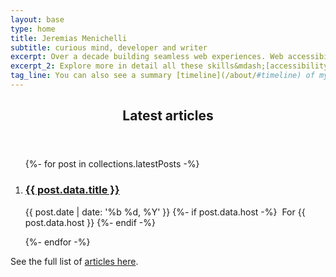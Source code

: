 ```yaml
---
layout: base
type: home
title: Jeremias Menichelli
subtitle: curious mind, developer and writer
excerpt: Over a decade building seamless web experiences. Web accessibility advocate. Technical lead behind award-winning sites. Design system tinkerer. Community and event ambassador.
excerpt_2: Explore more in detail all these skills&mdash;[accessibility](/about/#accessibility), [design systems](/about/#design-systems), [platform and developer experience](/about/#platform-and-developer-experience), [digital experiences and tech leading](/about/#digital-experiences-and-tech-leading) and [community](/about/#community)&mdash;in the [about](/about) page.
tag_line: You can also see a summary [timeline](/about/#timeline) of my past projects.
---
```


<div class="section section__with-divider">
  <header>
      <h2 class="section__title" id="latest-articles">Latest articles</h2>
  </header>
  <ol class="list" role="list" aria-labelledby="latest-articles">
    {%- for post in collections.latestPosts -%}
      <li class="list__item" role="listitem">
        <h3 class="list__title">
          <a class="list__title__link" href="{{ post.url }}">{{ post.data.title }}</a>
        </h3>
        <p class="list__subtitle">
          <time datetime="{{ post.date | date: '%Y-%m-%d' }}">{{ post.date | date: '%b %d, %Y' }}</time>
          {%- if post.data.host -%}
            &nbsp;<span class="list__host">For {{ post.data.host }}</span>
          {%- endif -%}
        </p>
      </li>
    {%- endfor -%}
  </ol>
  <div class="card">
    <p class="card__tag-line">See the full list of <a href="/writing">articles here</a>.</p>
  </div>
</div>

